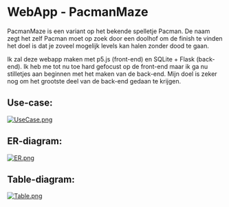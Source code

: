# WebApp - PacmanMaze

PacmanMaze is een variant op het bekende spelletje Pacman. De naam zegt het zelf Pacman moet op zoek door een doolhof om de finish te vinden het doel is dat je zoveel mogelijk levels kan halen zonder dood te gaan. 

Ik zal deze webapp maken met p5.js (front-end) en SQLite + Flask (back-end). Ik heb me tot nu toe hard gefocust op de front-end maar ik ga nu stilletjes aan beginnen met het maken van de back-end. Mijn doel is zeker nog om het grootste deel van de back-end gedaan te krijgen.

## Use-case:

[![UseCase.png](https://i.postimg.cc/V6BcvCfc/UseCase.png)](https://postimg.cc/CB126dnv)

## ER-diagram:

[![ER.png](https://i.postimg.cc/L8pKx14x/ER.png)](https://postimg.cc/F7DBR1LS)

## Table-diagram:

[![Table.png](https://i.postimg.cc/tJNtywPZ/Table.png)](https://postimg.cc/Fk1JVPTN)

